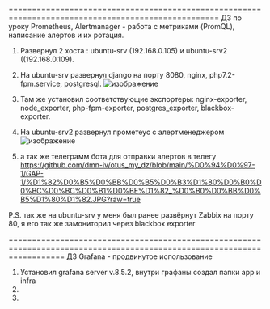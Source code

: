 ===================================================================================================
ДЗ по уроку Prometheus, Alertmanager - работа с метриками (PromQL), написание алертов и их ротация.

1. Развернул 2 хоста : ubuntu-srv (192.168.0.105) и ubuntu-srv2 ((192.168.0.109).
2. На ubuntu-srv развернул django на порту 8080, nginx, php7.2-fpm.service, postgresql.
 ![изображение](https://user-images.githubusercontent.com/53178698/168393669-441a6c6c-70e8-4a3e-ba21-f1b4fa949532.png)
3. Там же установил соответствующие экспортеры: nginx-exporter, node_exporter, php-fpm-exporter, postgres_exporter, blackbox-exporter.
4. На ubuntu-srv2 развернул прометеус с алертменеджером 
 ![изображение](https://user-images.githubusercontent.com/53178698/168394729-7cb2289d-4753-4304-ba11-a4505378ea29.png)

5. а так же телеграмм бота для отправки алертов в телегу https://github.com/dmn-iv/otus_my_dz/blob/main/%D0%94%D0%97-1/GAP-1/%D1%82%D0%B5%D0%BB%D0%B5%D0%B3%D1%80%D0%B0%D0%BC%D0%BC%D0%B1%D0%BE%D1%82_%D0%B0%D0%BB%D0%B5%D1%80%D1%82.JPG?raw=true


P.S.
так же на ubuntu-srv у меня был ранее развёрнут Zabbix на порту 80, я его так же замониторил через blackbox exporter

========================================================================================================================
ДЗ Grafana - продвинутое использование

1. Установил grafana server v.8.5.2, внутри графаны создал папки app и infra
2. 
3. 
